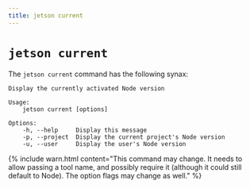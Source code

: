 ```yaml
---
title: jetson current
---
```


# `jetson current`

The `jetson current` command has the following synax:

```
Display the currently activated Node version

Usage:
    jetson current [options]

Options:
    -h, --help     Display this message
    -p, --project  Display the current project's Node version
    -u, --user     Display the user's Node version
```

{% include warn.html content="This command may change. It needs to allow passing a tool name, and possibly require it (although it could still default to Node). The option flags may change as well." %}
